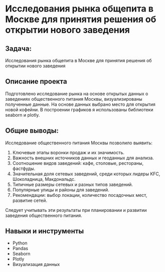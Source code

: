 # Исследования рынка общепита в Москве для принятия решения об открытии нового заведения

## Задача: 
Исследования рынка общепита в Москве для принятия решения об
открытии нового заведения

## Описание проекта
Подготовлено исследование рынка на основе открытых данных о заведениях общественного питания Москвы, визуализированы полученные данные. На основе данных выбрано место для открытия новой кофейни. В построении графиков я использованы библиотеки seaborn и plotly. 

## Общие выводы:
Исследование общественного питания Москвы позволило выявить:

1. Ключевые этапы воронки продаж и их значимость.
2. Важность внешних источников данных и геоданных для анализа.
3. Соотношение видов заведений: кафе, столовые, рестораны, фастфуды.
4. Значительная доля сетевых заведений, среди которых лидеры KFC, Шоколадница, Макдональдс.
5. Типичные размеры сетевых и разных типов заведений.
6. Популярные улицы и районы для заведений.
7. Рекомендации: выбор локации, количество посадочных мест, развитие сетей.

Следует учитывать эти результаты при планировании и развитии заведения общественного питания.

## Навыки и инструменты
- Python
- Pandas
- Seaborn
- Plotly
- Визуализация данных
